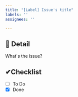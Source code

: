 ```yaml
---
title: "[Label] Issue's title"
labels: ''
assignees: ''

---
```


## 📝 Detail
What's the issue?

## ✔Checklist
- [ ] To Do
- [x] Done
